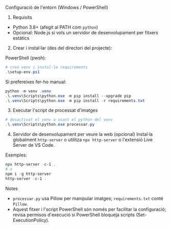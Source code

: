 Configuració de l'entorn (Windows / PowerShell)

1) Requisits
- Python 3.8+ (afegit al PATH com `python`)
- Opcional: Node.js si vols un servidor de desenvolupament per fitxers estàtics

2) Crear i instal·lar (des del directori del projecte):

PowerShell (pwsh):

```powershell
# crea venv i instal·la requirements
.\setup-env.ps1
```

Si prefereixes fer-ho manual:

```powershell
python -m venv .venv
.\.venv\Scripts\python.exe -m pip install --upgrade pip
.\.venv\Scripts\python.exe -m pip install -r requirements.txt
```

3) Executar l'script de processat d'imatges

```powershell
# desactivat el venv o usant el python del venv
.\.venv\Scripts\python.exe processar.py
```

4) Servidor de desenvolupament per veure la web (opcional)
Instal·la globalment `http-server` o utilitza `npx http-server` o l'extensió Live Server de VS Code.

Exemples:

```powershell
npx http-server -c-1 .
# o
npm i -g http-server
http-server -c-1 .
```

Notes
- `processar.py` usa Pillow per manipular imatges; `requirements.txt` conté `Pillow`.
- Aquest fitxer i l'script PowerShell són només per facilitar la configuració; revisa permisos d'execució si PowerShell bloqueja scripts (Set-ExecutionPolicy).
